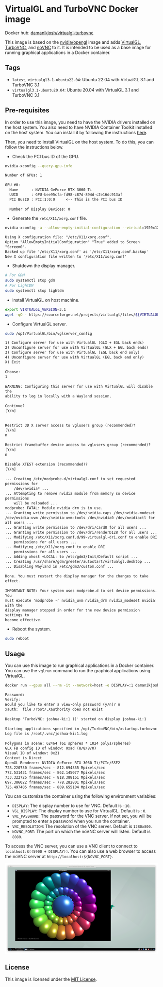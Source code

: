 # VirtualGL and TurboVNC Docker image

Docker hub: [damanikjosh/virtualgl-turbovnc](https://hub.docker.com/r/damanikjosh/virtualgl-turbovnc)

This image is based on the [nvidia/opengl](https://hub.docker.com/r/nvidia/opengl) image and adds [VirtualGL](https://www.virtualgl.org/), [TurboVNC](https://www.turbovnc.org/), and [noVNC](https://novnc.com/info.html) to it. It is intended to be used as a base image for running graphical applications in a Docker container.

## Tags

- `latest`, `virtualgl3.1-ubuntu22.04`: Ubuntu 22.04 with VirtualGL 3.1 and TurboVNC 3.1
- `virtualgl3.1-ubuntu20.04`: Ubuntu 20.04 with VirtualGL 3.1 and TurboVNC 3.1

## Pre-requisites

In order to use this image, you need to have the NVIDIA drivers installed on the host system. You also need to have NVIDIA Container Toolkit installed on the host system. You can install it by following the instructions
[here](https://docs.nvidia.com/datacenter/cloud-native/container-toolkit/latest/install-guide.html).

Then, you need to install VirtualGL on the host system. To do this, you can follow the instructions below.

- Check the PCI bus ID of the GPU.
```bash
nvidia-xconfig --query-gpu-info
```

```
Number of GPUs: 1

GPU #0:
  Name      : NVIDIA GeForce RTX 3060 Ti
  UUID      : GPU-bee95cfa-fd98-c87d-894d-c2e16dc913af
  PCI BusID : PCI:1:0:0     <-- This is the PCI bus ID

  Number of Display Devices: 0
```

- Generate the `/etc/X11/xorg.conf` file.
```bash
nvidia-xconfig -a --allow-empty-initial-configuration --virtual=1920x1200 --busid PCI:1:0:0
```

```
Using X configuration file: "/etc/X11/xorg.conf".
Option "AllowEmptyInitialConfiguration" "True" added to Screen "Screen0".
Backed up file '/etc/X11/xorg.conf' as '/etc/X11/xorg.conf.backup'
New X configuration file written to '/etc/X11/xorg.conf'
```

- Shutdown the display manager.
```bash
# For GDM
sudo systemctl stop gdm
# For LightDM
sudo systemctl stop lightdm
```

- Install VirtualGL on host machine.
```bash
export VIRTUALGL_VERSION=3.1
wget -qO - https://sourceforge.net/projects/virtualgl/files/${VIRTUALGL_VERSION}/virtualgl_${VIRTUALGL_VERSION}_amd64.deb/download | sudo dpkg -i
```

- Configure VirtualGL server.
```bash
sudo /opt/VirtualGL/bin/vglserver_config
```
```
1) Configure server for use with VirtualGL (GLX + EGL back ends)
2) Unconfigure server for use with VirtualGL (GLX + EGL back ends)
3) Configure server for use with VirtualGL (EGL back end only)
4) Unconfigure server for use with VirtualGL (EGL back end only)
X) Exit

Choose:
1

WARNING: Configuring this server for use with VirtualGL will disable the
ability to log in locally with a Wayland session.

Continue?
[Y/n]


Restrict 3D X server access to vglusers group (recommended)?
[Y/n]
n

Restrict framebuffer device access to vglusers group (recommended)?
[Y/n]
n

Disable XTEST extension (recommended)?
[Y/n]

... Creating /etc/modprobe.d/virtualgl.conf to set requested permissions for
    /dev/nvidia* ...
... Attempting to remove nvidia module from memory so device permissions
    will be reloaded ...
modprobe: FATAL: Module nvidia_drm is in use.
... Granting write permission to /dev/nvidia-caps /dev/nvidia-modeset /dev/nvidia-uvm /dev/nvidia-uvm-tools /dev/nvidia0 /dev/nvidiactl for all users ...
... Granting write permission to /dev/dri/card0 for all users ...
... Granting write permission to /dev/dri/renderD128 for all users ...
... Modifying /etc/X11/xorg.conf.d/99-virtualgl-dri.conf to enable DRI
    permissions for all users ...
... Modifying /etc/X11/xorg.conf to enable DRI
    permissions for all users ...
... Adding xhost +LOCAL: to /etc/gdm3/Init/Default script ...
... Creating /usr/share/gdm/greeter/autostart/virtualgl.desktop ...
... Disabling Wayland in /etc/gdm3/custom.conf ...

Done. You must restart the display manager for the changes to take effect.

IMPORTANT NOTE: Your system uses modprobe.d to set device permissions.  You
must execute 'modprobe -r nvidia_uvm nvidia_drm nvidia_modeset nvidia' with the
display manager stopped in order for the new device permission settings to
become effective.
```

- Reboot the system.
```bash
sudo reboot
```

## Usage

You can use this image to run graphical applications in a Docker container. You can use the `vglrun` command to run the graphical applications using VirtualGL.

```bash
docker run --gpus all --rm -it --network=host -e DISPLAY=:1 damanikjosh/virtualgl-turbovnc:latest vglrun glxspheres64
```

```
Password: 
Verify:   
Would you like to enter a view-only password (y/n)? n
xauth:  file /root/.Xauthority does not exist

Desktop 'TurboVNC: joshua-ki:1 ()' started on display joshua-ki:1

Starting applications specified in /opt/TurboVNC/bin/xstartup.turbovnc
Log file is /root/.vnc/joshua-ki:1.log

Polygons in scene: 62464 (61 spheres * 1024 polys/spheres)
GLX FB config ID of window: 0xad (8/8/8/0)
Visual ID of window: 0x21
Context is Direct
OpenGL Renderer: NVIDIA GeForce RTX 3060 Ti/PCIe/SSE2
728.220730 frames/sec - 812.694335 Mpixels/sec
772.531431 frames/sec - 862.145077 Mpixels/sec
733.322725 frames/sec - 818.388161 Mpixels/sec
697.386022 frames/sec - 778.282801 Mpixels/sec
725.497405 frames/sec - 809.655104 Mpixels/sec

```

You  can customize the container using the following environment variables:
- `DISPLAY`: The display number to use for VNC. Default is `:10`.
- `VGL_DISPLAY`: The display number to use for VirtualGL. Default is `:0`.
- `VNC_PASSWORD`: The password for the VNC server. If not set, you will be prompted to enter a password when you run the container.
- `VNC_RESOLUTION`: The resolution of the VNC server. Default is `1280x800`.
- `NOVNC_PORT`: The port on which the noVNC server will listen. Default is `8080`.

To access the VNC server, you can use a VNC client to connect to `localhost:$((5900 + DISPLAY))`. You can also use a web browser to access the noVNC server at `http://localhost:${NOVNC_PORT}`.

[![Screenshot](screenshot.png)](screenshot.png)

## License

This image is licensed under the [MIT License](LICENSE).
